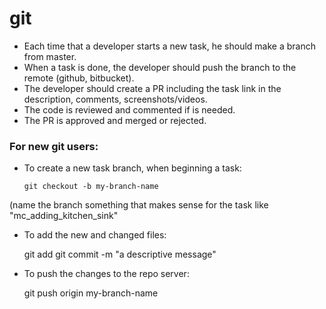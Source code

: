# git
* Each time that a developer starts a new task, he should make a branch from master.
* When a task is done, the developer should push the branch to the remote (github, bitbucket).
* The developer should create a PR including the task link in the description, comments, screenshots/videos.
* The code is reviewed and commented if is needed.
* The PR is approved and merged or rejected.

### For new git users:
* To create a new task branch, when beginning a task:

      git checkout -b my-branch-name

(name the branch something that makes sense for the task like "mc_adding_kitchen_sink"

* To add the new and changed files:

    git add <filename or dirname>
    git commit -m "a descriptive message"

* To push the changes to the repo server:

    git push origin my-branch-name

